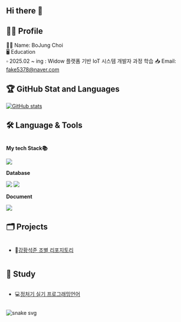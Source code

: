 ## Hi there 👋

<!--
**BojungChoi/BojungChoi** is a ✨ _special_ ✨ repository because its `README.md` (this file) appears on your GitHub profile.

Here are some ideas to get you started:

- 🔭 I’m currently working on ...
- 🌱 I’m currently learning ...
- 👯 I’m looking to collaborate on ...
- 🤔 I’m looking for help with ...
- 💬 Ask me about ...
- 📫 How to reach me: ...
- 😄 Pronouns: ...<p align='center'>
  <a href="https://github.com/iieunji023">
    <img src="https://capsule-render.vercel.app/api?type=venom&color=gradient&fontColor=EFE4B0&height=300&section=header&text=eunji's%20Lecture%20Repository&fontSize=40&animation=twinkling"/>
  </a>
</p>

<!--<p align="center">

</p>
<br>-->

## 👩‍💻 Profile 
🙆‍♀️ Name: BoJung Choi<br/>
🖥️ Education<br/>
▫️ 2025.02 ~ ing  : Widow 플랫폼 기반 IoT 시스템 개발자 과정 학습
📥 Email: fake5378@naver.com

## 🏆 GitHub Stat and Languages
[![GitHub stats](https://github-readme-stats.vercel.app/api?username=BojungChoi)](https://github.com/BojungChoi/github-readme-stats)


## 🛠 Language & Tools
<div style="display:flex; flex-direction:column; align-items:flex-start;">
    <!-- My tech Stack 📚 -->
    <p><strong>My tech Stack📚 </strong></p>
    <div>
     <img src="https://img.shields.io/badge/Python-3776AB?style=flat&logo=Python&logoColor=white" />
    </div>
    <!-- Database -->
    <p><strong>Database</strong></p>
    <div>
        <img src="https://img.shields.io/badge/oracle-F80000?style=flat&logo=oracle&logoColor=white"> 
        <img src="https://img.shields.io/badge/mysql-4479A1?style=flat&logo=mysql&logoColor=white"> 
    </div>
<p><strong>Document</strong></p>

<img src="https://img.shields.io/badge/github-181717?style=flat&logo=github&logoColor=white">



## 🗂️ Projects
- 💬[강황석준 조별 리포지토리](https://github.com/BojungChoi/2025_Team_Curry_Jun)

## 📖 Study
- 💻[정처기 실기 프로그래밍언어](https://github.com/BojungChoi/2025_C_Basic_license-)




![snake svg](https://github.com/YOUR_USERNAME/YOUR_USERNAME/blob/output/github-contribution-grid-snake.svg)
